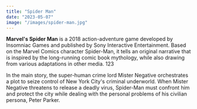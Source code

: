 ```yaml
---
title: "Spider Man"
date: "2023-05-07"
image: "/images/spider-man.jpg"
---
```


__Marvel's Spider Man__  is a 2018 action-adventure game developed by Insomniac Games and published by Sony Interactive Entertainment. Based on the Marvel Comics character Spider-Man, it tells an original narrative that is inspired by the long-running comic book mythology, while also drawing from various adaptations in other media. 123

In the main story, the super-human crime lord Mister Negative orchestrates a plot to seize control of New York City's criminal underworld. When Mister Negative threatens to release a deadly virus, Spider-Man must confront him and protect the city while dealing with the personal problems of his civilian persona, Peter Parker.